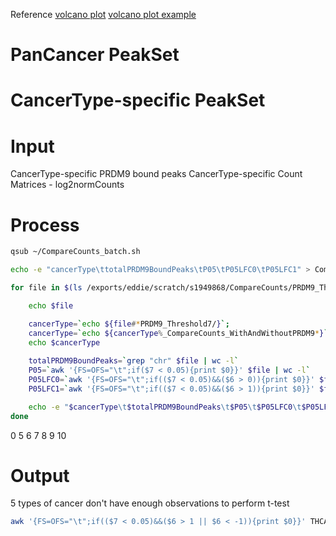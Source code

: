Reference
[volcano plot](https://huntsmancancerinstitute.github.io/hciR/volcano.html)
[volcano plot example](https://www.biostars.org/p/268514/)

# PanCancer PeakSet
# CancerType-specific PeakSet
# Input
CancerType-specific PRDM9 bound peaks
CancerType-specific Count Matrices - log2normCounts
# Process
```bash
qsub ~/CompareCounts_batch.sh
```
```bash
echo -e "cancerType\ttotalPRDM9BoundPeaks\tP05\tP05LFC0\tP05LFC1" > CompareCounts_t8.txt

for file in $(ls /exports/eddie/scratch/s1949868/CompareCounts/PRDM9_Threshold7/*_CompareCounts_WithAndWithoutPRDM9.txt); do

	echo $file

	cancerType=`echo ${file#*PRDM9_Threshold7/}`; 
	cancerType=`echo ${cancerType%_CompareCounts_WithAndWithoutPRDM9*}`;
	echo $cancerType
	
	totalPRDM9BoundPeaks=`grep "chr" $file | wc -l`
	P05=`awk '{FS=OFS="\t";if($7 < 0.05){print $0}}' $file | wc -l`
	P05LFC0=`awk '{FS=OFS="\t";if(($7 < 0.05)&&($6 > 0)){print $0}}' $file | wc -l`
	P05LFC1=`awk '{FS=OFS="\t";if(($7 < 0.05)&&($6 > 1)){print $0}}' $file | wc -l`

	echo -e "$cancerType\t$totalPRDM9BoundPeaks\t$P05\t$P05LFC0\t$P05LFC1" >> CompareCounts_t7.txt
done
```
0
5
6
7
8
9
10
# Output
5 types of cancer don't have enough observations to perform t-test 

```bash
awk '{FS=OFS="\t";if(($7 < 0.05)&&($6 > 1 || $6 < -1)){print $0}}' THCA_CompareCounts_WithAndWithoutPRDM9.txt | awk '{FS=OFS="\t"; if($1~/^chr/){print $1,$2,$3,$4;}}' > THCA.txt
```
<!--stackedit_data:
eyJoaXN0b3J5IjpbNzE1MTc3Mzk0LC0xMTcxODQ0OTA5LDIxMz
E2NDQ1OTMsMTE0MDE2Njc5OSwtMTUzNjA2MjUyMiwtMTcxMDk3
ODkyNywxNzg5MTYwNDEyLDEzNTUwNzE1MDgsLTIwOTgyOTc2Mz
AsLTQxNDg0MDA4NywtMTU2NTg4MDY1MiwtMTc3NTg0NTU5OSwx
MDYyMjEzMDMyLDE1MDk1ODE0NCwyOTEwNzcyNzAsMzk1MzAyND
QyLDEzMDM4ODEwMDgsLTUwNzYzNTYxNCwxNTEyMzk5MywyNzM2
ODMyNThdfQ==
-->